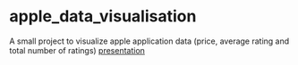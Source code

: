 # apple_data_visualisation
A small project to visualize apple application data (price, average rating and total number of ratings)
[presentation](https://github.com/aphuongle95/apple_data_visualisation/blob/master/presentation.pdf)
